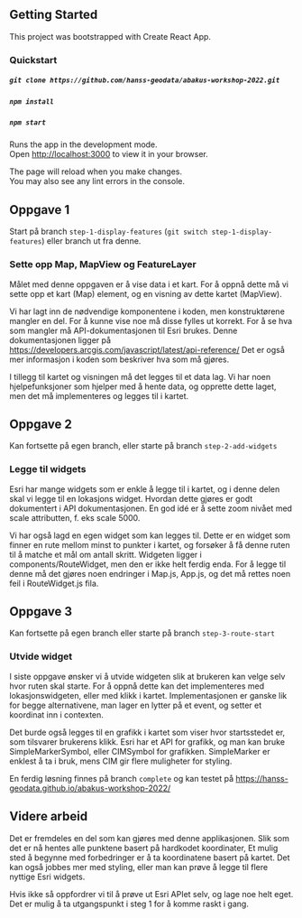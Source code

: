 ## Getting Started

This project was bootstrapped with Create React App.

### Quickstart

##### `git clone https://github.com/hanss-geodata/abakus-workshop-2022.git`

##### `npm install`

##### `npm start`

Runs the app in the development mode.\
Open [http://localhost:3000](http://localhost:3000) to view it in your browser.

The page will reload when you make changes.\
You may also see any lint errors in the console.

## Oppgave 1

Start på branch `step-1-display-features` (`git switch step-1-display-features`) eller branch ut fra denne.

### Sette opp Map, MapView og FeatureLayer

Målet med denne oppgaven er å vise data i et kart. For å oppnå dette må vi sette opp et kart (Map) element, og en visning av dette kartet (MapView).

Vi har lagt inn de nødvendige komponentene i koden, men konstruktørene mangler en del. For å kunne vise noe må disse fylles ut korrekt. For å se hva som mangler må API-dokumentasjonen til Esri brukes. Denne dokumentasjonen ligger på https://developers.arcgis.com/javascript/latest/api-reference/ Det er også mer informasjon i koden som beskriver hva som må gjøres.

I tillegg til kartet og visningen må det legges til et data lag. Vi har noen hjelpefunksjoner som hjelper med å hente data, og opprette dette laget, men det må implementeres og legges til i kartet.

## Oppgave 2

Kan fortsette på egen branch, eller starte på branch `step-2-add-widgets`

### Legge til widgets

Esri har mange widgets som er enkle å legge til i kartet, og i denne delen skal vi legge til en lokasjons widget. Hvordan dette gjøres er godt dokumentert i API dokumentasjonen. En god idé er å sette zoom nivået med scale attributten, f. eks scale 5000.

Vi har også lagd en egen widget som kan legges til. Dette er en widget som finner en rute mellom minst to punkter i kartet, og forsøker å få denne ruten til å matche et mål om antall skritt. Widgeten ligger i components/RouteWidget, men den er ikke helt ferdig enda. For å legge til denne må det gjøres noen endringer i Map.js, App.js, og det må rettes noen feil i RouteWidget.js fila.

## Oppgave 3

Kan fortsette på egen branch eller starte på branch `step-3-route-start`

### Utvide widget

I siste oppgave ønsker vi å utvide widgeten slik at brukeren kan velge selv hvor ruten skal starte. For å oppnå dette kan det implementeres med lokasjonswidgeten, eller med klikk i kartet. Implementasjonen er ganske lik for begge alternativene, man lager en lytter på et event, og setter et koordinat inn i contexten.

Det burde også legges til en grafikk i kartet som viser hvor startsstedet er, som tilsvarer brukerens klikk. Esri har et API for grafikk, og man kan bruke SimpleMarkerSymbol, eller CIMSymbol for grafikken. SimpleMarker er enklest å ta i bruk, mens CIM gir flere muligheter for styling.

En ferdig løsning finnes på branch `complete` og kan testet på https://hanss-geodata.github.io/abakus-workshop-2022/

## Videre arbeid

Det er fremdeles en del som kan gjøres med denne applikasjonen. Slik som det er nå hentes alle punktene basert på hardkodet koordinater, Et mulig sted å begynne med forbedringer er å ta koordinatene basert på kartet. Det kan også jobbes mer med styling, eller man kan prøve å legge til flere nyttige Esri widgets.

Hvis ikke så oppfordrer vi til å prøve ut Esri APIet selv, og lage noe helt eget. Det er mulig å ta utgangspunkt i steg 1 for å komme raskt i gang.
